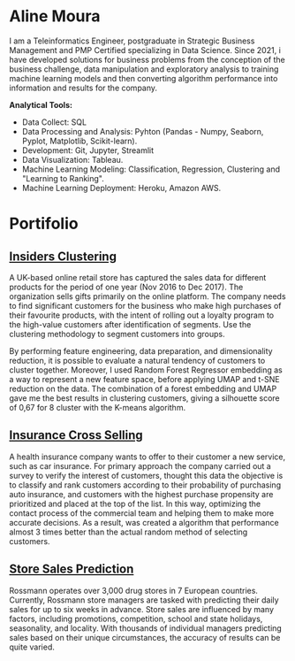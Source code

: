 # **Aline Moura** 

I am a Teleinformatics Engineer, postgraduate in Strategic Business Management and PMP Certified specializing in Data Science. Since 2021, i have developed solutions for business problems from the conception of the business challenge, data manipulation and exploratory analysis to training machine learning models and then converting algorithm performance into information and results for the company.

**Analytical Tools:**
- Data Collect: SQL
- Data Processing and Analysis: Pyhton (Pandas - Numpy, Seaborn, Pyplot, Matplotlib, Scikit-learn).
- Development: Git, Jupyter, Streamlit
- Data Visualization: Tableau.
- Machine Learning Modeling: Classification, Regression, Clustering and "Learning to Ranking". 
- Machine Learning Deployment: Heroku, Amazon AWS.

# Portifolio

## [Insiders Clustering](https://github.com/alinesm/Clustering-Insiders-)

A UK-based online retail store has captured the sales data for different products for the period of one year (Nov 2016 to Dec 2017). The organization sells gifts primarily on the online platform. The company needs to find significant customers for the business who make high purchases of their favourite products, with the intent of rolling out a loyalty program to the high-value customers after identification of segments. Use the clustering methodology to segment customers into groups.

By performing feature engineering, data preparation, and dimensionality reduction, it is possible to evaluate a natural tendency of customers to cluster together. Moreover, I used Random Forest Regressor embedding as a way to represent a new feature space, before applying UMAP and t-SNE reduction on the data. The combination of a forest embedding and UMAP gave me the best results in clustering customers, giving a silhouette score of 0,67 for 8 cluster with the K-means algorithm.

## [Insurance Cross Selling](https://github.com/alinesm/Insurance-Cross-Selling-/blob/main/pa004-portifolio.ipynb)
A health insurance company wants to offer to their customer a new service, such as car insurance. For primary approach the company carried out a survey to verify the interest of customers, thought this data the objective is to classify and rank customers according to their probability of purchasing auto insurance, and customers with the highest purchase propensity are prioritized and placed at the top of the list. In this way, optimizing the contact process of the commercial team and helping them to make more accurate decisions. As a result, was created a algorithm that performance almost 3 times better than the actual random method of selecting customers.

## [Store Sales Prediction](https://github.com/alinesm/Store-Sales-Prediction/blob/main/m09_v01_store_sales_prediction-Original.ipynb)

Rossmann operates over 3,000 drug stores in 7 European countries. Currently, Rossmann store managers are tasked with predicting their daily sales for up to six weeks in advance. Store sales are influenced by many factors, including promotions, competition, school and state holidays, seasonality, and locality. With thousands of individual managers predicting sales based on their unique circumstances, the accuracy of results can be quite varied.
<!--

-->

